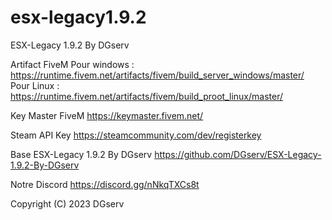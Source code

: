 # esx-legacy1.9.2
ESX-Legacy 1.9.2 By DGserv

Artifact FiveM
Pour windows : https://runtime.fivem.net/artifacts/fivem/build_server_windows/master/
Pour Linux   : https://runtime.fivem.net/artifacts/fivem/build_proot_linux/master/

Key Master FiveM
https://keymaster.fivem.net/

Steam API Key
https://steamcommunity.com/dev/registerkey

Base ESX-Legacy 1.9.2 By DGserv
https://github.com/DGserv/ESX-Legacy-1.9.2-By-DGserv

Notre Discord
https://discord.gg/nNkqTXCs8t


Copyright (C) 2023 DGserv